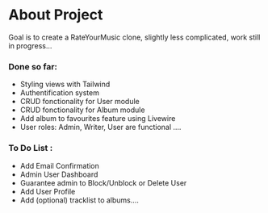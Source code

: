 # About Project
Goal is to create a RateYourMusic clone, slightly less complicated, work still in progress...

### Done so far:
- Styling views with Tailwind
- Authentification system
- CRUD fonctionality for User module
- CRUD fonctionality for Album module
- Add album to favourites feature using Livewire
- User roles: Admin, Writer, User are functional
....


### To Do List : 
+ Add Email Confirmation
+ Admin User Dashboard
+ Guarantee admin to Block/Unblock or Delete User
+ Add User Profile
+ Add (optional) tracklist to albums....
